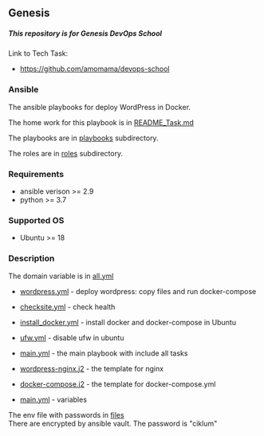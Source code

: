 ## Genesis
##### This repository is for Genesis DevOps School

Link to Tech Task:
 * https://github.com/amomama/devops-school

### Ansible

The ansible playbooks for deploy WordPress in Docker. 

The home work for this playbook is in [README_Task.md](README_Task.md)

The playbooks are in [playbooks](/playbooks/) subdirectory.

The roles are in [roles](/roles/) subdirectory.


### Requirements
* ansible verison >= 2.9
* python >= 3.7

### Supported OS
* Ubuntu >= 18

### Description

The domain variable is in [all.yml](/inventory/group_vars/all.yml)

* [wordpress.yml](/roles/wordpress/tasks/wordpress.yml)           - deploy wordpress: copy files and run docker-compose  
* [checksite.yml](/roles/wordpress/tasks/checksite.yml)           - check health  
* [install_docker.yml](/roles/wordpress/tasks/install_docker.yml) - install docker and docker-compose in Ubuntu
* [ufw.yml](/roles/wordpress/tasks/ufw.yml)                       - disable ufw in ubuntu  
* [main.yml](/roles/wordpress/tasks/main.yml)                     - the main playbook with include all tasks  

* [wordpress-nginx.j2](/roles/wordpress/templates/wordpress-nginx.j2)  - the template for nginx  
* [docker-compose.j2](/roles/wordpress/templates/docker-compose..j2)   - the template for docker-compose.yml  

* [main.yml](/roles/wordpress/defaults/main.yml)                      - variables

The env file with passwords in [files](/roles/wordpress/files/)  
There are encrypted by ansible vault. The password is "ciklum"

